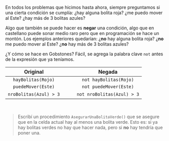 En todos los problemas que hicimos hasta ahora, siempre preguntamos si una cierta condición se cumplía: ¿hay alguna bolita roja? ¿me puedo mover al Este? ¿hay más de 3 bolitas azules?

Algo que también se puede hacer es **negar** una condición, algo que en castellano puede sonar medio raro pero que en programación se hace un montón. Los ejemplos anteriores quedarían: ¿**no** hay alguna bolita roja? ¿**no** me puedo mover al Este? ¿**no** hay más de 3 bolitas azules?

¿Y cómo se hace en Gobstones? Fácil, se agrega la palabra clave `not` antes de la expresión que ya teníamos.

|         Original          |                                                   |            Negada             |
|:-------------------------:|:-------------------------------------------------:|:-----------------------------:|
|    `hayBolitas(Rojo)`     |             <i class="fa fa-arrow-right"></i>             |    `not hayBolitas(Rojo)`     |
|    `puedeMover(Este)`     |             <i class="fa fa-arrow-right"></i>             |    `not puedeMover(Este)`     |
| `nroBolitas(Azul) > 3` | &nbsp;&nbsp; <i class="fa fa-arrow-right"></i> &nbsp;&nbsp; | `not nroBolitas(Azul) > 3` |

&nbsp;

> Escribí un procedimiento `AsegurarUnaBolitaVerde()` que se asegure que en la celda actual hay al menos una bolita verde. Esto es: si ya hay bolitas verdes no hay que hacer nada, pero si **no** hay tendría que poner una.